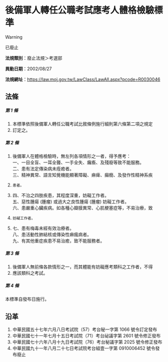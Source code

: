 # 後備軍人轉任公職考試應考人體格檢驗標準


> [!WARNING]
> 已廢止


**法規類別**：廢止法規＞考選部

**異動日期**：2002/08/27  

**法規網址**：https://law.moj.gov.tw/LawClass/LawAll.aspx?pcode=R0030046



## 法條
##### 第 1 條
1. 本標準依照後備軍人轉任公職考試比敘條例施行細則第六條第二項之規定
1. 訂定之。

##### 第 2 條
1. 後備軍人在體格檢驗時，無左列各項情形之一者，得予應考：  
一、一目全盲、一耳全聾、一手全失、癱瘓、及殘廢等致不能服務。  
二、患有法定傳染病未痊癒者。  
三、精神異常、語言知覺機能顯著障礙、痳痺、癲癇、及發作性精神系疾
1.     患者。
1. 四、不治之四肢疾患，其程度深重，妨礙工作者。  
五、惡性腫瘍 (腫瘤) 或過大之良性腫瘍 (腫瘤) 妨礙工作者。  
六、患嚴重心臟疾病。如各種心瓣膜異常、心肌梗塞症等，不易治療，致
1.     妨礙工作者。
1. 七、患有梅毒未經有效治療者。  
八、患活動性肺結核或傳染性痳瘋病者。  
九、有其他重症疾患不易治癒，致不能服務者。

##### 第 3 條
1. 後備軍人無前條各款情形之一，而其體能有妨礙應考類科之工作者，不得
1. 應該類科之考試。

##### 第 4 條
本標準自發布日施行。

## 沿革
1. 中華民國五十七年六月八日考試院（57）考台秘一字第 1066 號令訂定發布
1. 中華民國七十一年七月十五日考試院（71）考台祕議字第 2601 號令修正發布
1. 中華民國七十六年八月十九日考試院（76）考台秘議字第 2025 號令修正發布
1. 中華民國九十一年八月二十七日考試院考台組壹一字第 0910006452 號令發布廢止
